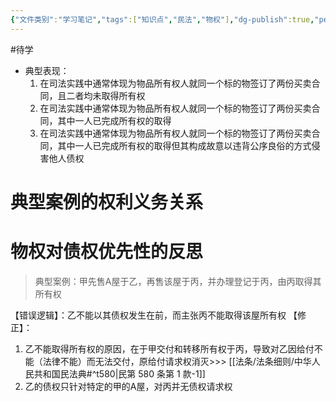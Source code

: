 ```yaml
---
{"文件类别":"学习笔记","tags":["知识点","民法","物权"],"dg-publish":true,"permalink":"/学习笔记studyup/物权法学/一物二卖/","dgPassFrontmatter":true,"created":"2024-10-04T22:04:17.126+08:00","updated":"2024-10-25T12:38:11.977+08:00"}
---
```


#待学
- 典型表现：
	1. 在司法实践中通常体现为物品所有权人就同一个标的物签订了两份买卖合同，且二者均未取得所有权
	2. 在司法实践中通常体现为物品所有权人就同一个标的物签订了两份买卖合同，其中一人已完成所有权的取得
	3. 在司法实践中通常体现为物品所有权人就同一个标的物签订了两份买卖合同，其中一人已完成所有权的取得但其构成故意以违背公序良俗的方式侵害他人债权
# 典型案例的权利义务关系

# 物权对债权优先性的反思
>典型案例：甲先售A屋于乙，再售该屋于丙，并办理登记于丙，由丙取得其所有权

【错误逻辑】：乙不能以其债权发生在前，而主张丙不能取得该屋所有权
【修正】：
1. 乙不能取得所有权的原因，在于甲交付和转移所有权于丙，导致对乙因给付不能（法律不能）而无法交付，原给付请求权消灭>>> [[法条/法条细则/中华人民共和国民法典#^t580\|民第 580 条第 1 款-1]]
2. 乙的债权只针对特定的甲的A屋，对丙并无债权请求权
